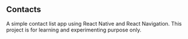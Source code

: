 ## Contacts

A simple contact list app using React Native and React Navigation. This project is for learning and experimenting purpose only.